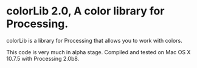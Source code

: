 # colorLib 2.0, A color library for Processing.

colorLib is a library for Processing that allows you to work with colors.

This code is very much in alpha stage. Compiled and tested on Mac OS X 10.7.5 with Processing 2.0b8.